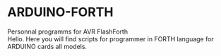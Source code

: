 # ARDUINO-FORTH
Personnal programms for AVR FlashForth<br/>
Hello. Here you will find scripts for programmer in FORTH language for ARDUINO cards all models.
